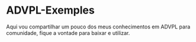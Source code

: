 # ADVPL-Exemples

Aqui vou compartilhar um pouco dos meus conhecimentos em ADVPL para comunidade, fique a vontade para baixar e utilizar.

